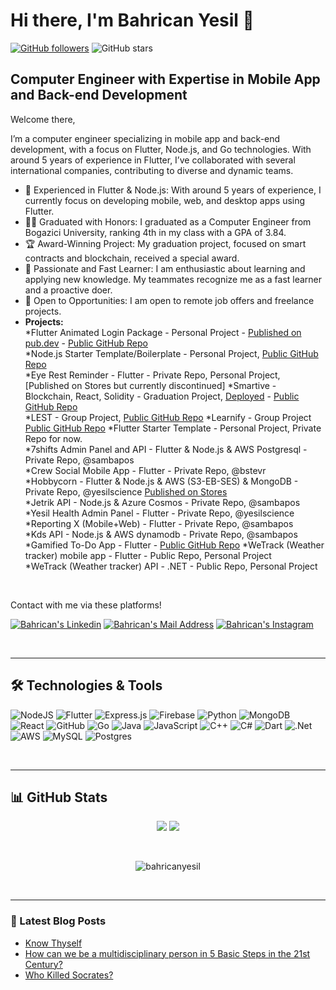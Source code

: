 # Hi there, I'm Bahrican Yesil 👋
[![GitHub followers](https://img.shields.io/github/followers/bahricanyesil?style=social)](https://github.com/bahricanyesil?tab=followers)
![GitHub stars](https://img.shields.io/github/stars/bahricanyesil?style=social)

## Computer Engineer with Expertise in Mobile App and Back-end Development
Welcome there,

I’m a computer engineer specializing in mobile app and back-end development, with a focus on Flutter, Node.js, and Go technologies. With around 5 years of experience in Flutter, I’ve collaborated with several international companies, contributing to diverse and dynamic teams.

- 🏢 Experienced in Flutter & Node.js: With around 5 years of experience, I currently focus on developing mobile, web, and desktop apps using Flutter.
- 👨‍💻 Graduated with Honors: I graduated as a Computer Engineer from Bogazici University, ranking 4th in my class with a GPA of 3.84.
- 🏆 Award-Winning Project: My graduation project, focused on smart contracts and blockchain, received a special award.
- 🚀 Passionate and Fast Learner: I am enthusiastic about learning and applying new knowledge. My teammates recognize me as a fast learner and a proactive doer.
- 📱 Open to Opportunities: I am open to remote job offers and freelance projects.
- **Projects:**<br/>
  *Flutter Animated Login Package - Personal Project - [Published on pub.dev](https://pub.dev/packages/animated_login) - [Public GitHub Repo](https://github.com/bahricanyesil/flutter-animated-login)<br/>
  *Node.js Starter Template/Boilerplate - Personal Project, [Public GitHub Repo](https://github.com/bahricanyesil/nodejs-starter-template)<br/>
  *Eye Rest Reminder - Flutter - Private Repo, Personal Project, [Published on Stores but currently discontinued]
  *Smartive - Blockchain, React, Solidity - Graduation Project, [Deployed](https://cmpe491-smartive.vercel.app/) - [Public GitHub Repo](https://github.com/bahricanyesil/cmpe491-smartive)<br/>
  *LEST - Group Project, [Public GitHub Repo](https://github.com/bahricanyesil/lest)
  *Learnify - Group Project [Public GitHub Repo](https://github.com/bounswe/bounswe2022group2)
  *Flutter Starter Template - Personal Project, Private Repo for now.<br/>
  *7shifts Admin Panel and API - Flutter & Node.js & AWS Postgresql - Private Repo, @sambapos<br/>
  *Crew Social Mobile App - Flutter - Private Repo, @bstevr<br/>
  *Hobbycorn - Flutter & Node.js & AWS (S3-EB-SES) & MongoDB - Private Repo, @yesilscience [Published on Stores](http://onelink.to/kfq5mm)<br/>
  *Jetrik API - Node.js & Azure Cosmos - Private Repo, @sambapos<br/>
  *Yesil Health Admin Panel - Flutter - Private Repo, @yesilscience<br/>
  *Reporting X (Mobile+Web) - Flutter - Private Repo, @sambapos<br/>
  *Kds API - Node.js & AWS dynamodb - Private Repo, @sambapos<br/>
  *Gamified To-Do App - Flutter - [Public GitHub Repo](https://github.com/bahricanyesil/gamified-todo-internship)
  *WeTrack (Weather tracker) mobile app - Flutter - Public Repo, Personal Project<br/>
  *WeTrack (Weather tracker) API - .NET - Public Repo, Personal Project<br/>

<br/>

Contact with me via these platforms! 

  <a href="https://www.linkedin.com/in/bahrican-yesil-490151172/" target="_blank" rel="nofollow"><img alt="Bahrican's Linkedin" src="https://img.shields.io/badge/LinkedIn-0077B5?style=for-the-badge&logo=linkedin&logoColor=white" /></a>
  <a href="mailto:bahricanyesil@gmail.com" target="_blank" rel="nofollow"><img alt="Bahrican's Mail Address" src="https://img.shields.io/badge/Gmail-D14836?style=for-the-badge&logo=gmail&logoColor=white" /></a>
  <a href="https://www.instagram.com/bahricanyesil/" target="_blank" rel="nofollow"><img alt="Bahrican's Instagram" src="https://img.shields.io/badge/Instagram-E4405F?style=for-the-badge&logo=instagram&logoColor=white" /></a>

<br/>

---

## 🛠 Technologies & Tools

![NodeJS](https://img.shields.io/badge/node.js-6DA55F?style=for-the-badge&logo=node.js&logoColor=white)
![Flutter](https://img.shields.io/badge/Flutter-%2302569B.svg?style=for-the-badge&logo=Flutter&logoColor=white)
![Express.js](https://img.shields.io/badge/express.js-%23404d59.svg?style=for-the-badge&logo=express&logoColor=%2361DAFB)
![Firebase](https://img.shields.io/badge/firebase-%23039BE5.svg?style=for-the-badge&logo=firebase)
![Python](https://img.shields.io/badge/python-3670A0?style=for-the-badge&logo=python&logoColor=ffdd54)
![MongoDB](https://img.shields.io/badge/MongoDB-%234ea94b.svg?style=for-the-badge&logo=mongodb&logoColor=white)
![React](https://img.shields.io/badge/react-%2320232a.svg?style=for-the-badge&logo=react&logoColor=%2361DAFB)
![GitHub](https://img.shields.io/badge/github-%23121011.svg?style=for-the-badge&logo=github&logoColor=white)
![Go](https://img.shields.io/badge/go-%2300ADD8.svg?style=for-the-badge&logo=go&logoColor=white)
![Java](https://img.shields.io/badge/java-%23ED8B00.svg?style=for-the-badge&logo=openjdk&logoColor=white)
![JavaScript](https://img.shields.io/badge/javascript-%23323330.svg?style=for-the-badge&logo=javascript&logoColor=%23F7DF1E)
![C++](https://img.shields.io/badge/c++-%2300599C.svg?style=for-the-badge&logo=c%2B%2B&logoColor=white)
![C#](https://img.shields.io/badge/c%23-%23239120.svg?style=for-the-badge&logo=csharp&logoColor=white)
![Dart](https://img.shields.io/badge/dart-%230175C2.svg?style=for-the-badge&logo=dart&logoColor=white)
![.Net](https://img.shields.io/badge/.NET-5C2D91?style=for-the-badge&logo=.net&logoColor=white)
![AWS](https://img.shields.io/badge/AWS-%23FF9900.svg?style=for-the-badge&logo=amazon-aws&logoColor=white)
![MySQL](https://img.shields.io/badge/mysql-4479A1.svg?style=for-the-badge&logo=mysql&logoColor=white)
![Postgres](https://img.shields.io/badge/postgres-%23316192.svg?style=for-the-badge&logo=postgresql&logoColor=white)

<br/>

---

## 📊 GitHub Stats

<p align="center">
  <img src="https://github-readme-stats.vercel.app/api?username=bahricanyesil&count_private=true&show_icons=true&theme=tokyonight">
  <img src="https://github-readme-stats.vercel.app/api/top-langs/?username=bahricanyesil&hide=html,python,jupyter notebook&layout=compact&show_icons=true&theme=tokyonight">
</p>

<br />
<p align="center">
   <img align="center" src="https://github-readme-streak-stats.herokuapp.com/?user=bahricanyesil&theme=dark" alt="bahricanyesil" />
</p>
<br/>

---

### 📕 Latest Blog Posts

<!-- BLOG-POST-LIST:START -->
- [Know Thyself](https://www.yesilscience.com/know-thyself-2/)
- [How can we be a multidisciplinary person in 5 Basic Steps in the 21st Century?](https://www.yesilscience.com/how-can-we-be-a-multidisciplinary-person-in-5-basic-steps-in-the-21st-century/)
- [Who Killed Socrates?](https://www.yesilscience.com/who-killed-socrates/)
<!-- BLOG-POST-LIST:END -->
